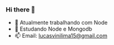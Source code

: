 ### Hi there 👋


- 🔭 Atualmente trabalhando com Node
- 🌱 Estudando Node e Mongodb
- 📫 Email: lucasvinilima15@gmail.com
